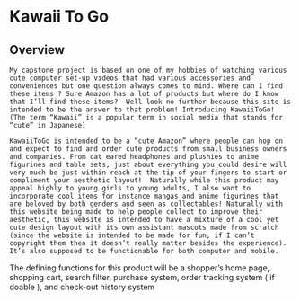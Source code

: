 # Kawaii To Go

## Overview


	My capstone project is based on one of my hobbies of watching various cute computer set-up videos that had various accessories and conveniences but one question always comes to mind. Where can I find these items ? Sure Amazon has a lot of products but where do I know that I’ll find these items?  Well look no further because this site is intended to be the answer to that problem! Introducing KawaiiToGo! (The term “Kawaii” is a popular term in social media that stands for “cute” in Japanese)

	KawaiiToGo is intended to be a “cute Amazon” where people can hop on and expect to find and order cute products from small business owners and companies. From cat eared headphones and plushies to anime figurines and table sets, just about everything you could desire will very much be just within reach at the tip of your fingers to start or compliment your aesthetic layout!  Naturally while this product may appeal highly to young girls to young adults, I also want to incorporate cool items for instance mangas and anime figurines that are beloved by both genders and seen as collectables! Naturally with this website being made to help people collect to improve their aesthetic, this website is intended to have a mixture of a cool yet cute design layout with its own assistant mascots made from scratch (since the website is intended to be made for fun, if I can’t copyright them then it doesn’t really matter besides the experience). It’s also supposed to be functionable for both computer and mobile.

The defining functions for this product will be a shopper’s home page, shopping cart, search filter, purchase system, order tracking system ( if doable ), and check-out history system


